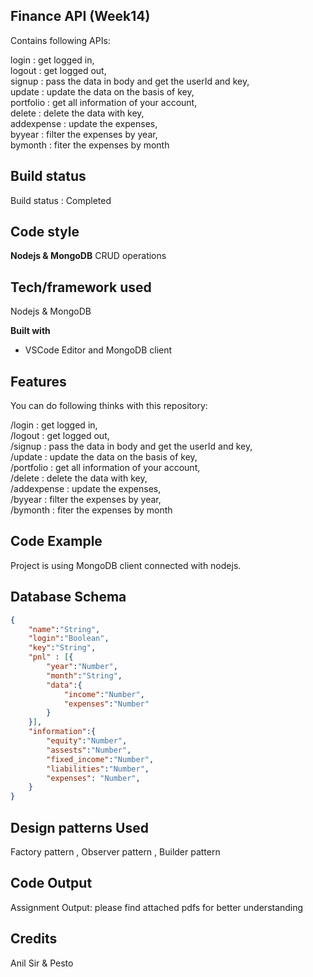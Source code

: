 ## Finance API (Week14)
Contains following APIs:

login : get logged in,  
logout : get logged out,  
signup : pass the data in body and get the userId and key,  
update : update the data on the basis of key,  
portfolio : get all information of your account,  
delete : delete the data with key,  
addexpense : update the expenses,  
byyear : filter the expenses by year,  
bymonth : fiter the expenses by month  


## Build status

Build status : Completed

## Code style

**Nodejs & MongoDB**
	CRUD operations

## Tech/framework used

Nodejs & MongoDB

**Built with**

-   VSCode Editor and MongoDB client

## Features

You can do following thinks with this repository:

/login : get logged in,  
/logout : get logged out,  
/signup : pass the data in body and get the userId and key,  
/update : update the data on the basis of key,  
/portfolio : get all information of your account,  
/delete : delete the data with key,  
/addexpense : update the expenses,  
/byyear : filter the expenses by year,  
/bymonth : fiter the expenses by month  

## Code Example

Project is using MongoDB client connected with nodejs.

## Database Schema
```json
{
    "name":"String",
    "login":"Boolean",
    "key":"String",
    "pnl" : [{
        "year":"Number",
        "month":"String",
        "data":{
            "income":"Number",
            "expenses":"Number"
        }
    }],
    "information":{
	    "equity":"Number",
	    "assests":"Number",
	    "fixed_income":"Number",
	    "liabilities":"Number",
	    "expenses": "Number",
	}
}

```

## Design patterns Used
Factory pattern , Observer pattern , Builder pattern


## Code Output

Assignment Output:
please find attached pdfs for better understanding 





## Credits

Anil Sir & Pesto

